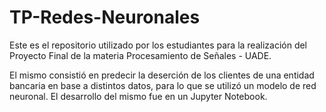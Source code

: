 # TP-Redes-Neuronales

Este es el repositorio utilizado por los estudiantes para la realización del Proyecto Final de la materia Procesamiento de Señales - UADE.

El mismo consistió en predecir la deserción de los clientes de una entidad bancaria en base a distintos datos, para lo que se utilizó un modelo de red neuronal.
El desarrollo del mismo fue en un Jupyter Notebook.
